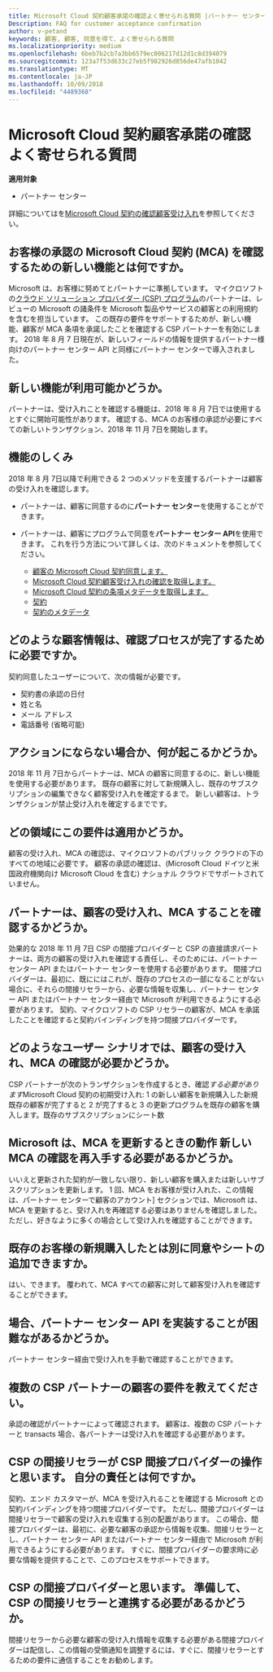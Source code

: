 ```yaml
---
title: Microsoft Cloud 契約顧客承諾の確認よく寄せられる質問 |パートナー センター
Description: FAQ for customer acceptance confirmation
author: v-petand
keywords: 顧客, 顧客, 同意を得て、よく寄せられる質問
ms.localizationpriority: medium
ms.openlocfilehash: 6beb7b2cb7a3bb6579ec006217d12d1c8d394079
ms.sourcegitcommit: 123a7f53d633c27eb5f982926d856de47afb1042
ms.translationtype: MT
ms.contentlocale: ja-JP
ms.lasthandoff: 10/09/2018
ms.locfileid: "4489368"
---
```

# <a name="microsoft-cloud-agreement-customer-acceptance-confirmation-frequently-asked-questions"></a>Microsoft Cloud 契約顧客承諾の確認よく寄せられる質問 

**適用対象**
-  パートナー センター

詳細についてはを[Microsoft Cloud 契約の確認顧客受け入れ](https://docs.microsoft.com/en-us/partner-center/confirm-consent)を参照してください。
 
## <a name="what-is-the-new-functionality-for-confirming-customer-acceptance-of-the-microsoft-cloud-agreement-mca"></a>お客様の承認の Microsoft Cloud 契約 (MCA) を確認するための新しい機能とは何ですか。 
Microsoft は、お客様に努めてとパートナーに準拠しています。 マイクロソフトの[クラウド ソリューション プロバイダー (CSP) プログラム](https://partner.microsoft.com/en-us/cloud-solution-provider)のパートナーは、レビューの Microsoft の諸条件を Microsoft 製品やサービスの顧客との利用規約を含むを担当しています。 この既存の要件をサポートするためが、新しい機能、顧客が MCA 条項を承諾したことを確認する CSP パートナーを有効にします。 2018 年 8 月 7 日現在が、新しいフィールドの情報を提供するパートナー様向けのパートナー センター API と同様にパートナー センターで導入されました。 
 
## <a name="when-is-the-new-functionality-available"></a>新しい機能が利用可能かどうか。 
パートナーは、受け入れことを確認する機能は、2018 年 8 月 7日では使用するとすぐに開始可能性があります。 確認する、MCA のお客様の承認が必要にすべての新しいトランザクション、2018 年 11 月 7日を開始します。 
 
## <a name="how-does-the-functionality-work"></a>機能のしくみ
2018 年 8 月 7日以降で利用できる 2 つのメソッドを支援するパートナーは顧客の受け入れを確認します。  

-   パートナーは、顧客に同意するのに**パートナー センター**を使用することができます。 

-   パートナーは、顧客にプログラムで同意を**パートナー センター API**を使用できます。 これを行う方法について詳しくは、次のドキュメントを参照してください。
    -   [顧客の Microsoft Cloud 契約同意します。](https://docs.microsoft.com/en-us/partner-center/develop/confirm-customer-consent)
    -   [Microsoft Cloud 契約顧客受け入れの確認を取得します。](https://docs.microsoft.com/en-us/partner-center/develop/get-confirmation-of-customer-consent)
    -   [Microsoft Cloud 契約の条項メタデータを取得します。](https://docs.microsoft.com/en-us/partner-center/develop/get-agreement-metadata)
    -   [契約](https://docs.microsoft.com/en-us/partner-center/develop/agreement)
    -   [契約のメタデータ](https://docs.microsoft.com/en-us/partner-center/develop/agreement-metadata)

##  <a name="what-customer-information-is-required-to-complete-the-confirmation-process"></a>どのような顧客情報は、確認プロセスが完了するために必要ですか。 
契約同意したユーザーについて、次の情報が必要です。 
-    契約書の承認の日付 
-    姓と名 
-    メール アドレス 
-    電話番号 (省略可能)  
 
## <a name="what-will-happen-if-i-do-not-take-action"></a>アクションにならない場合か、何が起こるかどうか。 
2018 年 11 月 7日からパートナーは、MCA の顧客に同意するのに、新しい機能を使用する必要があります。 既存の顧客に対して新規購入し、既存のサブスクリプションの編集できなく顧客受け入れを確定するまで。 新しい顧客は、トランザクションが禁止受け入れを確定するまでです。 
 
## <a name="which-regions-does-this-requirement-apply-to"></a>どの領域にこの要件は適用かどうか。 
顧客の受け入れ、MCA の確認は、マイクロソフトのパブリック クラウドの下のすべての地域に必要です。 顧客の承認の確認は、(Microsoft Cloud ドイツと米国政府機関向け Microsoft Cloud を含む) ナショナル クラウドでサポートされていません。 
 
## <a name="which-partners-are-responsible-for-confirming-customer-acceptance-to-the-mca"></a>パートナーは、顧客の受け入れ、MCA することを確認するかどうか。 
効果的な 2018 年 11 月 7日 CSP の間接プロバイダーと CSP の直接請求パートナーは、両方の顧客の受け入れを確認する責任し、そのためには、パートナー センター API またはパートナー センターを使用する必要があります。 間接プロバイダーは、最初に、既ににはこれが、既存のプロセスの一部になることがない場合に、それらの間接リセラーから、必要な情報を収集し、パートナー センター API またはパートナー センター経由で Microsoft が利用できるようにする必要があります。 契約、マイクロソフトの CSP リセラーの顧客が、MCA を承諾したことを確認すると契約バインディングを持つ間接プロバイダーです。  
 
## <a name="what-customer-scenarios-require-confirmation-of-customer-acceptance-of-the-mca"></a>どのようなユーザー シナリオでは、顧客の受け入れ、MCA の確認が必要かどうか。 
CSP パートナーが次のトランザクションを作成するとき、確認*する必要があります*Microsoft Cloud 契約の初期受け入れ: 1 の新しい顧客を新規購入した新規既存の顧客が完了すると 2 が完了すると 3 の更新プログラムを既存の顧客を購入します。既存のサブスクリプションにシート数 
 
## <a name="what-happens-when-microsoft-updates-the-mca-do-i-need-obtain-re-confirmation-of-the-new-mca"></a>Microsoft は、MCA を更新するときの動作 新しい MCA の確認を再入手する必要があるかどうか。
いいえと更新された契約が一致しない限り、新しい顧客を購入または新しいサブスクリプションを更新します。 1 回、MCA をお客様が受け入れた、この情報は、パートナー センターで顧客のアカウント] セクションでは、Microsoft は、MCA を更新すると、受け入れを再確認する必要はありませんを確認しました。 ただし、好きなように多くの場合として受け入れを確認することができます。 
 
## <a name="can-i-confirm-the-acceptance-for-existing-customers-separate-from-their-new-purchases-or-seat-additions"></a>既存のお客様の新規購入したとは別に同意やシートの追加できますか。 
はい、できます。 覆われて、MCA すべての顧客に対して顧客受け入れを確認することができます。 
 
## <a name="what-if-im-having-difficulty-implementing-the-partner-center-api"></a>場合、パートナー センター API を実装することが困難ながあるかどうか。 
パートナー センター経由で受け入れを手動で確認することができます。 
 
## <a name="what-are-the-requirements-for-customers-that-have-multiple-csp-partners"></a>複数の CSP パートナーの顧客の要件を教えてください。 
承認の確認がパートナーによって確認されます。 顧客は、複数の CSP パートナーと transacts 場合、各パートナーは受け入れを確認する必要があります。 
 
## <a name="i-am-a-csp-indirect-reseller-working-with-csp-indirect-providers-what-is-my-responsibility"></a>CSP の間接リセラーが CSP 間接プロバイダーの操作と思います。 自分の責任とは何ですか。 
契約、エンド カスタマーが、MCA を受け入れることを確認する Microsoft との契約バインディングを持つ間接プロバイダーです。 ただし、間接プロバイダーは間接リセラーで顧客の受け入れを収集する別の配置があります。 この場合、間接プロバイダーは、最初に、必要な顧客の承認から情報を収集、間接リセラーとし、パートナー センター API またはパートナー センター経由で Microsoft が利用できるようにする必要があります。 すぐに、間接プロバイダーの要求時に必要な情報を提供することで、このプロセスをサポートできます。 
 
## <a name="i-am-a-csp-indirect-provider-do-i-need-to-coordinate-with-my-csp-indirect-reseller-to-be-prepared"></a>CSP の間接プロバイダーと思います。 準備して、CSP の間接リセラーと連携する必要があるかどうか。 
間接リセラーから必要な顧客の受け入れ情報を収集する必要がある間接プロバイダーは配信し、この情報の受領通知を調整するには、すぐに、間接リセラーとするための要件に通信することをお勧めします。 
 

